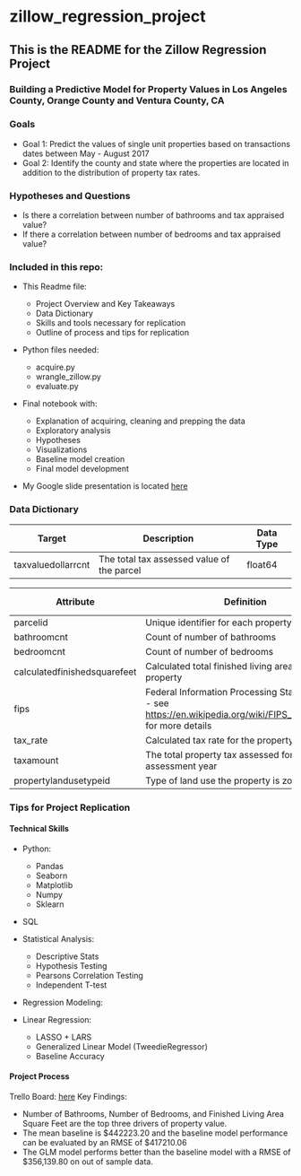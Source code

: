 # zillow_regression_project

## This is the README for the Zillow Regression Project

### Building a Predictive Model for Property Values in Los Angeles County, Orange County and Ventura County, CA

### Goals
- Goal 1: Predict the values of single unit properties based on transactions dates between May - August 2017 
- Goal 2: Identify the county and state where the properties are located in addition to the distribution of property tax rates.

### Hypotheses and Questions
- Is there a correlation between number of bathrooms and tax appraised value?
- If there a correlation between number of bedrooms and tax appraised value?

### Included in this repo:


- This Readme file:

    - Project Overview and Key Takeaways
    - Data Dictionary
    - Skills and tools necessary for replication
    - Outline of process and tips for replication
    
- Python files needed:

    - acquire.py
    - wrangle_zillow.py
    - evaluate.py
    
- Final notebook with:

    - Explanation of acquiring, cleaning and prepping the data
    - Exploratory analysis
    - Hypotheses
    - Visualizations
    - Baseline model creation
    - Final model development
    
- My Google slide presentation is located [here](https://docs.google.com/presentation/d/1uHzSAQO84bC6w9ilzks5Rrr1gbrDY3NbPW4_s5zKI90/edit?usp=sharing)

### Data Dictionary
| Target            | Description                                | Data Type |
|--------------------|--------------------------------------------|-----------|
| taxvaluedollarrcnt | The total tax assessed value of the parcel | float64   |



| Attribute                    | Definition                                                                                                         | Data Type |
|------------------------------|--------------------------------------------------------------------------------------------------------------------|-----------|
| parcelid                     | Unique identifier for each property                                                                                | int64     |
| bathroomcnt                  | Count of number of bathrooms                                                                                       | float64   |
| bedroomcnt                   | Count of number of bedrooms                                                                                        | float64   |
| calculatedfinishedsquarefeet | Calculated total finished living area of the property                                                              | float64   |
| fips                         | Federal Information Processing Standard code - see https://en.wikipedia.org/wiki/FIPS_county_code for more details | int64     |
| tax_rate                     | Calculated tax rate for the property                                                                               | float64   |
| taxamount                    | The total property tax assessed for that assessment year                                                           | int64     |
| propertylandusetypeid        | Type of land use the property is zoned for                                                                         | int64     |


### Tips for Project Replication

#### Technical Skills

- Python:

    - Pandas
    - Seaborn
    - Matplotlib
    - Numpy
    - Sklearn 
- SQL

- Statistical Analysis:

    - Descriptive Stats
    - Hypothesis Testing
    - Pearsons Correlation Testing
    - Independent T-test
    
- Regression Modeling:

- Linear Regression:

    - LASSO + LARS
    - Generalized Linear Model (TweedieRegressor)
    - Baseline Accuracy
    
#### Project Process

Trello Board: [here](https://trello.com/b/Upj8GXV8/zillow-regression-project)
Key Findings:

- Number of Bathrooms, Number of Bedrooms, and Finished Living Area Square Feet are the top three drivers of property value.
- The mean baseline is $442223.20 and the baseline model performance can be evaluated by an RMSE of $417210.06
- The GLM model performs better than the baseline model with a RMSE of $356,139.80 on out of sample data.
